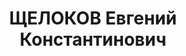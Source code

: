---
title: ЩЕЛОКОВ Евгений Константинович
description: "1902, с. Ликіно Судогодського р-ну Івановської обл., Російська Федерація,\
  \ росіянин, освіта н/середня, прож.: м. Лисичанськ, уповноважений тресту приміських\
  \ підсобних господарств по кол. Лисичанському і Рубіжанському р-нах \n  Військовою\
  \ колегією Верховного суду СРСР 1 грудня 1937 р. засуджений до розстрілу. Вирок\
  \ виконано 2 грудня 1937 року. \n  Реабілітований у 1964 р."
---